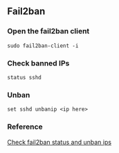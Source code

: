 ## Fail2ban
### Open the fail2ban client

```sudo fail2ban-client -i```

### Check banned IPs
```status sshd```

### Unban
```set sshd unbanip <ip here>```

### Reference 
[Check fail2ban status and unban ips](https://serverfault.com/questions/285256/how-to-unban-an-ip-properly-with-fail2ban)
